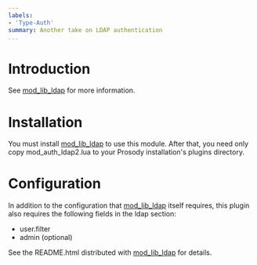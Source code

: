 ```yaml
---
labels:
- 'Type-Auth'
summary: Another take on LDAP authentication
...
```


Introduction
============

See [mod\_lib\_ldap](mod_lib_ldap.html) for more information.

Installation
============

You must install [mod\_lib\_ldap](mod_lib_ldap.html) to use this module.
After that, you need only copy mod\_auth\_ldap2.lua to your Prosody
installation's plugins directory.

Configuration
=============

In addition to the configuration that [mod\_lib\_ldap](mod_lib_ldap.html)
itself requires, this plugin also requires the following fields in the
ldap section:

-   user.filter
-   admin (optional)

See the README.html distributed with [mod\_lib\_ldap](mod_lib_ldap.html) for
details.

